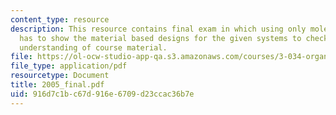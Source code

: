 ```yaml
---
content_type: resource
description: This resource contains final exam in which using only molecules students
  has to show the material based designs for the given systems to check the students
  understanding of course material.
file: https://ol-ocw-studio-app-qa.s3.amazonaws.com/courses/3-034-organic-biomaterials-chemistry-fall-2005/916d7c1bc67d916e6709d23ccac36b7e_2005_final.pdf
file_type: application/pdf
resourcetype: Document
title: 2005_final.pdf
uid: 916d7c1b-c67d-916e-6709-d23ccac36b7e
---
```

